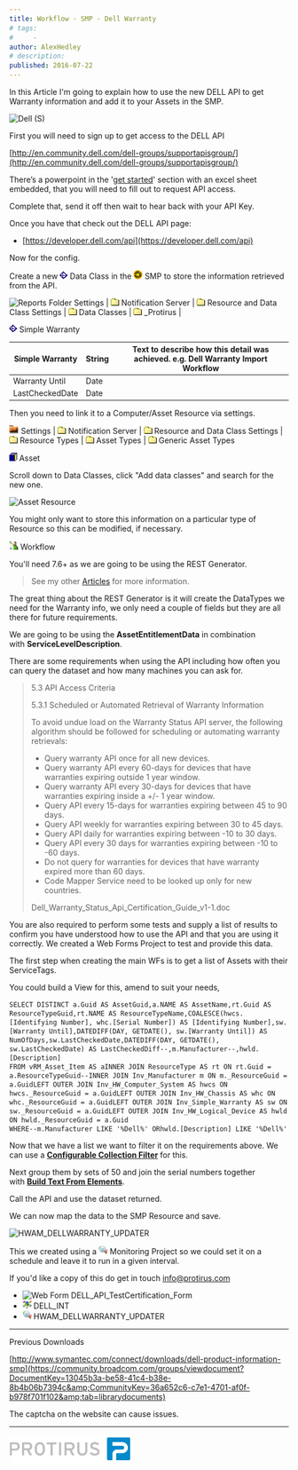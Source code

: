 ```yaml
---
title: Workflow - SMP - Dell Warranty
# tags:
#     - 
author: AlexHedley
# description: 
published: 2016-07-22
---
```


In this Article I'm going to explain how to use the new DELL API to get Warranty information and add it to your Assets in the SMP.
  
![Dell (S)](images\DellS.png)
  
First you will need to sign up to get access to the DELL API
  
[http://en.community.dell.com/dell-groups/supportapisgroup/](http://en.community.dell.com/dell-groups/supportapisgroup/)
  
There’s a powerpoint in the '[get started](http://en.community.dell.com/dell-groups/supportapisgroup/m/mediagallery/20428185/download.aspx)' section with an excel sheet embedded, that you will need to fill out to request API access.
  
Complete that, send it off then wait to hear back with your API Key.
  
Once you have that check out the DELL API page:
  
- [https://developer.dell.com/api](https://developer.dell.com/api)

Now for the config.
  
Create a new ![Data Classes](images\DataClasses.png) Data Class in the ![smp](images\smp.png) SMP to store the information retrieved from the API.
  
![Reports Folder](images\ReportsFolder) Settings | ![Folder](images\Folder.png) Notification Server | ![Folder](images\Folder.png) Resource and Data Class Settings | ![Folder](images\Folder.png) Data Classes | ![Folder](images\Folder.png) _Protirus |
  
![Data Classes](images\DataClasses.png) Simple Warranty

| Simple Warranty | String | Text to describe how this detail was achieved. e.g. Dell Warranty Import Workflow |
| --- | --- | --- |
| Warranty Until | Date |  |
| LastCheckedDate | Date |  |

Then you need to link it to a Computer/Asset Resource via settings.
  
![Reports Folder](images\ReportsFolder.png) Settings | ![Folder](images\Folder.png) Notification Server | ![Folder](images\Folder.png) Resource and Data Class Settings | ![Folder](images\Folder.png) Resource Types | ![Folder](images\Folder.png) Asset Types | ![Folder](images\Folder.png) Generic Asset Types
  
![Resource](images\Resource.png) Asset
  
Scroll down to Data Classes, click "Add data classes" and search for the new one.
  
![Asset Resource](images\AssetResource.png)
  
You might only want to store this information on a particular type of Resource so this can be modified, if necessary.

![Workflow](images\Workflow.png) Workflow
  
You'll need 7.6+ as we are going to be using the REST Generator.

> See my other [Articles](https://community.broadcom.com/symantecenterprise/viewdocument?DocumentKey=e7c91120-a123-4625-979d-1734c77e75d7&amp;CommunityKey=04ead5e9-3643-4118-b853-afa5a58710c6&amp;tab=librarydocuments) for more information.

The great thing about the REST Generator is it will create the DataTypes we need for the Warranty info, we only need a couple of fields but they are all there for future requirements.
  
We are going to be using the **AssetEntitlementData** in combination with **ServiceLevelDescription**.
  
There are some requirements when using the API including how often you can query the dataset and how many machines you can ask for.

> 5.3 API Access Criteria
> 
> 
> 5.3.1 Scheduled or Automated Retrieval of Warranty Information
> 
> 
> To avoid undue load on the Warranty Status API server, the following algorithm should be followed for scheduling or automating warranty retrievals:
> 
> - Query warranty API once for all new devices.
> - Query warranty API every 60-days for devices that have warranties expiring outside 1 year window.
> - Query warranty API every 30-days for devices that have warranties expiring inside a +/- 1 year window.
> - Query API every 15-days for warranties expiring between 45 to 90 days.
> - Query API weekly for warranties expiring between 30 to 45 days.
> - Query API daily for warranties expiring between -10 to 30 days.
> - Query API every 30 days for warranties expiring between -10 to -60 days.
> - Do not query for warranties for devices that have warranty expired more than 60 days.
> - Code Mapper Service need to be looked up only for new countries.
> 
> 
> 
> Dell\_Warranty\_Status\_Api\_Certification\_Guide\_v1-1.doc

You are also required to perform some tests and supply a list of results to confirm you have understood how to use the API and that you are using it correctly. We created a Web Forms Project to test and provide this data.

The first step when creating the main WFs is to get a list of Assets with their ServiceTags.
  
You could build a View for this, amend to suit your needs,

    SELECT DISTINCT a.Guid AS AssetGuid,a.NAME AS AssetName,rt.Guid AS ResourceTypeGuid,rt.NAME AS ResourceTypeName,COALESCE(hwcs.[Identifying Number], whc.[Serial Number]) AS [Identifying Number],sw.[Warranty Until],DATEDIFF(DAY, GETDATE(), sw.[Warranty Until]) AS NumOfDays,sw.LastCheckedDate,DATEDIFF(DAY, GETDATE(), sw.LastCheckedDate) AS LastCheckedDiff--,m.Manufacturer--,hwld.[Description]
    FROM vRM_Asset_Item AS aINNER JOIN ResourceType AS rt ON rt.Guid = a.ResourceTypeGuid--INNER JOIN Inv_Manufacturer m ON m._ResourceGuid = a.GuidLEFT OUTER JOIN Inv_HW_Computer_System AS hwcs ON hwcs._ResourceGuid = a.GuidLEFT OUTER JOIN Inv_HW_Chassis AS whc ON whc._ResourceGuid = a.GuidLEFT OUTER JOIN Inv_Simple_Warranty AS sw ON sw._ResourceGuid = a.GuidLEFT OUTER JOIN Inv_HW_Logical_Device AS hwld ON hwld._ResourceGuid = a.Guid
    WHERE--m.Manufacturer LIKE '%Dell%' ORhwld.[Description] LIKE '%Dell%'

Now that we have a list we want to filter it on the requirements above. We can use a **[Configurable Collection Filter](https://community.broadcom.com/symantecenterprise/viewdocument?DocumentKey=6193480f-7974-4a5b-a56d-75113ecff3df&amp;CommunityKey=04ead5e9-3643-4118-b853-afa5a58710c6&amp;tab=librarydocuments)** for this.
  
Next group them by sets of 50 and join the serial numbers together with **[Build Text From Elements](https://community.broadcom.com/symantecenterprise/viewdocument?DocumentKey=c53e85f2-cc4c-4c26-915f-17a5256640a1&amp;CommunityKey=04ead5e9-3643-4118-b853-afa5a58710c6&amp;tab=librarydocuments)**.
  
Call the API and use the dataset returned.
  
We can now map the data to the SMP Resource and save.
  
![HWAM_DELLWARRANTY_UPDATER](images\HWAM_DELLWARRANTY_UPDATER.png)
  
This we created using a ![Monitoring](images\Monitoring.png) Monitoring Project so we could set it on a schedule and leave it to run in a given interval.

If you'd like a copy of this do get in touch [info@protirus.com](mailto:info@protirus.com?subject=Workflow%20-%20SMP%20-%20Dell%20Warranty&amp;body=Workflow%20-%20SMP%20-%20Dell%20Warranty)

- ![Web Form](images\WebForm.png) DELL\_API\_TestCertification\_Form
- ![Int](images\Int.png) DELL\_INT
- ![Monitoring](images\Monitoring.png) HWAM\_DELLWARRANTY\_UPDATER

---
  
Previous Downloads
  
[http://www.symantec.com/connect/downloads/dell-product-information-smp](https://community.broadcom.com/groups/viewdocument?DocumentKey=13045b3a-be58-41c4-b38e-8b4b06b7394c&amp;CommunityKey=36a652c6-c7e1-4701-af0f-b978f701f102&amp;tab=librarydocuments)
  
The captcha on the website can cause issues.
  
---
  
[![Protirus](images\Protirus.png)](https://www.protirus.com/)
